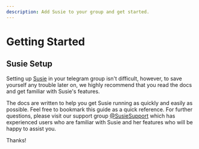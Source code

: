 ```yaml
---
description: Add Susie to your group and get started.
---
```


# Getting Started

## Susie Setup

Setting up [Susie](https://t.me/KlerosModeratorBot?start=botstart) in your telegram group isn't difficult, however, to save yourself any trouble later on, we highly recommend that you read the docs and get familiar with Susie's features.

The docs are written to help you get Susie running as quickly and easily as possible. Feel free to bookmark this guide as a quick reference. For further questions, please visit our support group [@SusieSupport](https://t.me/SusieSupport) which has experienced users who are familiar with Susie and her features who will be happy to assist you.

Thanks!
